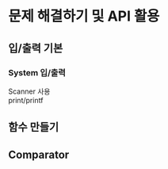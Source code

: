 문제 해결하기 및 API 활용
========================
## 입/출력 기본
### System 입/출력
Scanner 사용  
print/printf  

## 함수 만들기

## Comparator

